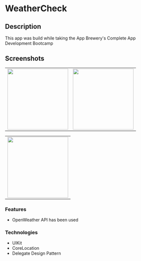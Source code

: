 # WeatherCheck

## Description

This app was build while taking the App Brewery's Complete App Development Bootcamp

## Screenshots

 <table align = "center">
  <tr>
    <td><img src="https://user-images.githubusercontent.com/30757557/183130742-a1c608d0-f4c6-42f3-bb90-d6a90c52ee3f.png" width="200"></td>
    <td><img src="https://user-images.githubusercontent.com/30757557/183131376-01c5ddd9-153a-4a25-a95c-a49a456d8994.PNG" width="200"></td>
  </tr>
 </table>

  <table align = "center">
  <tr>
       <td><img src="https://user-images.githubusercontent.com/30757557/183657496-73046f88-e227-433d-b871-67f9fe0985f2.gif" width="200"></td>
  </tr>
 </table>


### Features
- OpenWeather API has been used


### Technologies
- UIKit
- CoreLocation
- Delegate Design Pattern
